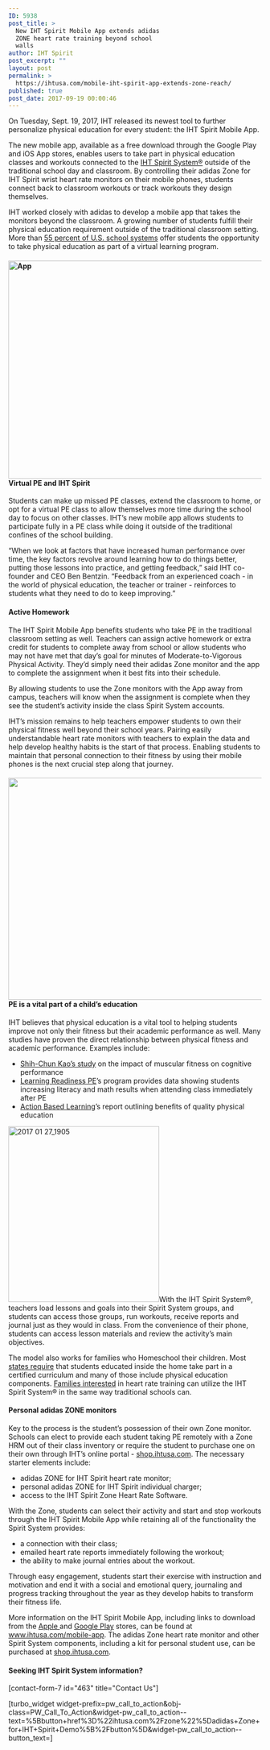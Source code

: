 ```yaml
---
ID: 5938
post_title: >
  New IHT Spirit Mobile App extends adidas
  ZONE heart rate training beyond school
  walls
author: IHT Spirit
post_excerpt: ""
layout: post
permalink: >
  https://ihtusa.com/mobile-iht-spirit-app-extends-zone-reach/
published: true
post_date: 2017-09-19 00:00:46
---
```

<span style="font-weight: 400;">On </span>Tuesday, Sept. 19<span style="font-weight: 400;">, 2017, IHT released its newest tool to further personalize physical education for every student: the IHT Spirit Mobile App.</span>

<span style="font-weight: 400;">The new mobile app, available as a free download through the Google Play and iOS App stores, enables users to take part in physical education classes and workouts connected to the <a href="http://ihtusa.com/spirit-system">IHT Spirit System®</a> outside of the traditional school day and classroom. By controlling their adidas Zone for IHT Spirit wrist heart rate monitors on their mobile phones, students connect back to classroom workouts or track workouts they design themselves.  </span>

<span style="font-weight: 400;">IHT worked closely with adidas to develop a mobile app that takes the monitors beyond the classroom. A growing number of students </span><span style="font-weight: 400;">f</span><span style="font-weight: 400;">ulfill their physical education requirement outside of the traditional classroom setting. More than </span><a href="https://nces.ed.gov/pubs2012/2012008.pdf"><span style="font-weight: 400;">55 percent of U.S. school systems</span></a><span style="font-weight: 400;"> offer students the opportunity to take physical education as part of a virtual learning program.</span><!--more-->
<h4><b><a href="https://vimeo.com/231715870"><img class="wp-image-5942 alignright" src="https://ihtusa.com/wp-content/uploads/2017/09/App-newsletter-1-1024x682.jpg" alt="App" width="650" height="433" /></a>Virtual PE and IHT Spirit</b></h4>
<span style="font-weight: 400;">Students can make up missed PE classes, extend the classroom to home, or opt for a virtual PE class to allow themselves more time during the school day to focus on other classes. IHT’s new mobile app allows students to participate fully in a PE class while doing it outside of the traditional confines of the school building. </span>

<span style="font-weight: 400;">“When we look at factors that have increased human performance over time, the key factors revolve around learning how to do things better, putting those lessons into practice, and getting feedback,” said IHT co-founder and CEO Ben Bentzin. “Feedback from an experienced coach - in the world of physical education, the teacher or trainer - reinforces to students what they need to do to keep improving.”</span>
<h4><b>Active Homework</b></h4>
<span style="font-weight: 400;">The IHT Spirit Mobile App benefits students who take PE in the traditional classroom setting as well. Teachers can assign active homework or extra credit for students to complete away from school or allow students who may not have met that day’s goal for minutes of Moderate-to-Vigorous Physical Activity. They’d simply need their adidas Zone monitor and the app to complete the assignment when it best fits into their schedule.</span>

<span style="font-weight: 400;">By allowing students to use the Zone monitors with the App away from campus, teachers will know when the assignment is complete when they see the student’s activity inside the class Spirit System accounts.</span>

<span style="font-weight: 400;">IHT’s mission remains to help teachers empower students to own their physical fitness well beyond their school years. Pairing easily understandable heart rate monitors with teachers to explain the data and help develop healthy habits is the start of that process. Enabling students to maintain that personal connection to their fitness by using their mobile phones is the next crucial step along that journey.</span>
<h4><b><a href="https://ihtusa.com/wp-content/uploads/2017/09/apps.jpg"><img class="aligncenter wp-image-5935" src="https://ihtusa.com/wp-content/uploads/2017/09/apps-1024x695.jpg" alt="" width="650" height="441" /></a>PE is a vital part of a child’s education</b></h4>
<span style="font-weight: 400;">IHT believes that physical education is a vital tool to helping students improve not only their fitness but their academic performance as well. Many studies have proven the direct relationship between physical fitness and academic performance. Examples include:</span>
<ul>
 	<li style="font-weight: 400;"><a href="https://ihtusa.com/muscular-fitness-enhances-cognitive-improvement/" target="_blank" rel="noopener"><span style="font-weight: 400;">Shih-Chun Kao’s study</span></a><span style="font-weight: 400;"> on the impact of muscular fitness on cognitive performance</span></li>
 	<li style="font-weight: 400;"><a href="https://ihtusa.com/quality-pe-sparks-academic-readiness/" target="_blank" rel="noopener"><span style="font-weight: 400;">Learning Readiness PE</span></a><span style="font-weight: 400;">’s program provides data showing students increasing literacy and math results when attending class immediately after PE</span></li>
 	<li style="font-weight: 400;"><a href="https://drive.google.com/file/d/0B2omCRUhyabXYTExaVJMMTEwcXc/view?pref=2&amp;pli=1" target="_blank" rel="noopener"><span style="font-weight: 400;">Action Based Learning</span></a><span style="font-weight: 400;">’s report outlining benefits of quality physical education</span></li>
</ul>
<span style="font-weight: 400;"><a href="https://ihtusa.com/wp-content/uploads/2017/04/2017-01-27_1905-e1489191552993-1.jpg"><img class="alignright size-full wp-image-3200" src="https://ihtusa.com/wp-content/uploads/2017/04/2017-01-27_1905-e1489191552993-1.jpg" alt="2017 01 27_1905" width="300" height="349" /></a>With the IHT Spirit System®, teachers load lessons and goals into their Spirit System groups, and students can access those groups, run workouts, receive reports and journal just as they would in class. From the convenience of their phone, students can access lesson materials and review the activity’s main objectives. </span>

<span style="font-weight: 400;">The model also works for families who Homeschool their children. Most </span><a href="https://www.responsiblehomeschooling.org/policy-issues/current-policy/" target="_blank" rel="noopener"><span style="font-weight: 400;">states require</span></a><span style="font-weight: 400;"> that students educated inside the home take part in a certified curriculum and many of those include physical education components. </span><a href="https://ihtusa.com/who-we-serve/distance-learning/" target="_blank" rel="noopener"><span style="font-weight: 400;">Families interested</span></a><span style="font-weight: 400;"> in heart rate training can utilize the IHT Spirit System® in the same way traditional schools can. </span>
<h4><b>Personal adidas ZONE monitors</b></h4>
<span style="font-weight: 400;">Key to the process is the student’s possession of their own Zone monitor. Schools can elect to provide each student taking PE remotely with a Zone HRM out of their class inventory or require the student to purchase one on their own through IHT’s online portal - <a href="http://shop.ihtusa.com" target="_blank" rel="noopener">shop.ihtusa.com</a>. The necessary starter elements include:</span>
<ul>
 	<li style="font-weight: 400;"><span style="font-weight: 400;">adidas ZONE for IHT Spirit heart rate monitor;</span></li>
 	<li style="font-weight: 400;"><span style="font-weight: 400;">personal adidas ZONE for IHT Spirit individual charger;</span></li>
 	<li style="font-weight: 400;"><span style="font-weight: 400;">access to the IHT Spirit Zone Heart Rate Software.</span></li>
</ul>
<span style="font-weight: 400;">With the Zone, students can select their activity and start and stop workouts through the IHT Spirit Mobile App while retaining all of the functionality the Spirit System provides:</span>
<ul>
 	<li style="font-weight: 400;"><span style="font-weight: 400;">a connection with their class;</span></li>
 	<li style="font-weight: 400;"><span style="font-weight: 400;">emailed heart rate reports immediately following the workout;</span></li>
 	<li style="font-weight: 400;"><span style="font-weight: 400;">the ability to make journal entries about the workout.</span></li>
</ul>
<span style="font-weight: 400;">Through easy engagement, students start their exercise with instruction and motivation and end it with a social and emotional query, journaling and progress tracking throughout the year as they develop habits to transform their fitness life.</span>

<span style="font-weight: 400;">More information on the IHT Spirit Mobile App, including links to download from the <a href="https://itunes.apple.com/us/app/iht-spirit/id1253349313?mt=8" target="_blank" rel="noopener">Apple </a>and <a href="https://play.google.com/store/apps/details?id=com.ihtusa.ihtspirit" target="_blank" rel="noopener">Google Play</a> stores, can be found at </span><a href="http://www.ihtusa.com/mobile-app"><span style="font-weight: 400;">www.ihtusa.com/mobile-app</span></a><span style="font-weight: 400;">. The adidas Zone heart rate monitor and other Spirit System components, including a kit for personal student use, can be purchased at </span><a href="https://shop.ihtusa.com/"><span style="font-weight: 400;">shop.ihtusa.com</span></a><span style="font-weight: 400;">.</span>
<h4>Seeking IHT Spirit System information?</h4>
[contact-form-7 id="463" title="Contact Us"]

[turbo_widget widget-prefix=pw_call_to_action&obj-class=PW_Call_To_Action&widget-pw_call_to_action--text=%5Bbutton+href%3D%22ihtusa.com%2Fzone%22%5Dadidas+Zone+for+IHT+Spirit+Demo%5B%2Fbutton%5D&widget-pw_call_to_action--button_text=]